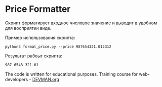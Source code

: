 # Price Formatter

Скрипт форматирует входное числовое значение и выводит в удобном для восприятии виде.

Пример использования скрипта:

    python3 format_price.py --price 987654321.012312

Результат рабоыт скрипта:
    
    987 6543 321.01

The code is written for educational purposes. Training course for web-developers - [DEVMAN.org](https://devman.org)
